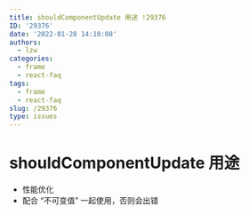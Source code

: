 ```yaml
---
title: shouldComponentUpdate 用途 !29376
ID: '29376'
date: '2022-01-28 14:10:08'
authors:
  - lzw
categories:
  - frame
  - react-faq
tags:
  - frame
  - react-faq
slug: /29376
type: issues
---
```


# shouldComponentUpdate 用途

- 性能优化
- 配合 “不可变值” 一起使用，否则会出错

